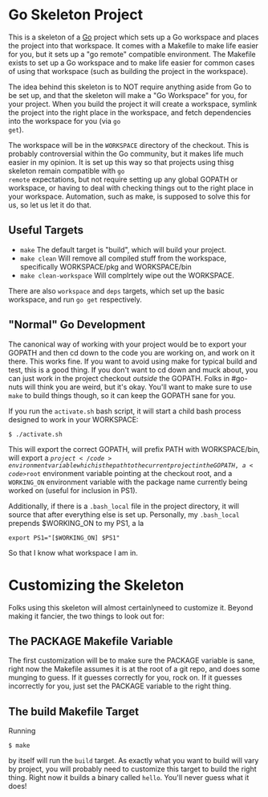 # Go Skeleton Project

This is a skeleton of a [Go](http://golang.org/) project which sets up
a Go workspace and places the project into that workspace. It comes
with a Makefile to make life easier for you, but it sets up a "go
remote" compatible environment. The Makefile exists to set up a Go
workspace and to make life easier for common cases of using that
workspace (such as building the project in the workspace).

The idea behind this skeleton is to NOT require anything aside from Go
to be set up, and that the skeleton will make a "Go Workspace" for
you, for your project. When you build the project it will create a
workspace, symlink the project into the right place in the workspace,
and fetch dependencies into the workspace for you (via <code>go
get</code>).

The workspace will be in the <code>WORKSPACE</code> directory of the
checkout. This is probably controversial within the Go community, but
it makes life much easier in my opinion. It is set up this way so that
projects using thisg skeleton remain compatible with <code>go
remote</code> expectations, but not require setting up any global
GOPATH or workspace, or having to deal with checking things out to the
right place in your workspace. Automation, such as make, is supposed
to solve this for us, so let us let it do that.

## Useful Targets

* <code>make</code> The default target is "build", which will build
  your project.
* <code>make clean</code> Will remove all compiled stuff from the
  workspace, specifically WORKSPACE/pkg and WORKSPACE/bin
* <code>make clean-workspace</code> Will complrtely wipe out the
  WORKSPACE.

There are also <code>workspace</code> and <code>deps</code> targets,
which set up the basic workspace, and run <code>go get</code>
respectively.

## "Normal" Go Development

The canonical way of working with your project would be to export your
GOPATH and then cd down to the code you are working on, and work on it
there. This works fine. If you want to avoid using make for typical
build and test, this is a good thing. If you don't want to cd down and
muck about, you can just work in the project checkout *outside* the
GOPATH. Folks in #go-nuts will think you are weird, but it's okay.
You'll want to make sure to use <code>make</code> to build things
though, so it can keep the GOPATH sane for you.

If you run the <code>activate.sh</code> bash script, it will start a
child bash process designed to work in your WORKSPACE:

    $ ./activate.sh
    
This will export the correct GOPATH, will prefix PATH with
WORKSPACE/bin, will export a <code>$project</code> environment
variable which is the path to the current project in the GOPATH, a
<code>$root</code> environment variable pointing at the checkout root,
and a <code>WORKING_ON</code> environment variable with the package
name currently being worked on (useful for inclusion in PS1).

Additionally, if there is a <code>.bash\_local</code> file in the
project directory, it will source that after everything else is set
up. Personally, my <code>.bash\_local</code> prepends $WORKING_ON to
my PS1, a la

    export PS1="[$WORKING_ON] $PS1"
    
So that I know what workspace I am in.

# Customizing the Skeleton

Folks using this skeleton will almost certainlyneed to customize it.
Beyond making it fancier, the two things to look out for:

## The PACKAGE Makefile Variable 

The first customization will be to make sure the PACKAGE variable is
sane, right now the Makefile assumes it is at the root of a git repo,
and does some munging to guess. If it guesses correctly for you, rock
on. If it guesses incorrectly for you, just set the PACKAGE variable
to the right thing.

## The build Makefile Target

Running

    $ make
    
by itself will run the <code>build</code> target. As exactly what you
want to build will vary by project, you will probably need to
customize this target to build the right thing. Right now it builds a
binary called <code>hello</code>. You'll never guess what it does!
